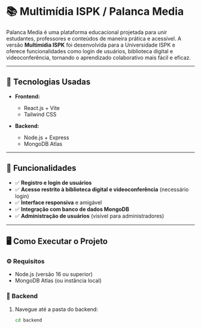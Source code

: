 # 📚 Multimídia ISPK / Palanca Media

Palanca Media é uma plataforma educacional projetada para unir estudantes, professores e conteúdos de maneira prática e acessível. A versão **Multimídia ISPK** foi desenvolvida para a Universidade ISPK e oferece funcionalidades como login de usuários, biblioteca digital e videoconferência, tornando o aprendizado colaborativo mais fácil e eficaz.

---

## 🚀 Tecnologias Usadas

- **Frontend:**
    - React.js + Vite
    - Tailwind CSS

- **Backend:**
    - Node.js + Express
    - MongoDB Atlas

---

## 🧩 Funcionalidades

- ✅ **Registro e login de usuários**
- ✅ **Acesso restrito à biblioteca digital e videoconferência** (necessário login)
- ✅ **Interface responsiva** e amigável
- ✅ **Integração com banco de dados MongoDB**
- ✅ **Administração de usuários** (visível para administradores)

---

## 🖥️ Como Executar o Projeto

### ⚙️ Requisitos

- Node.js (versão 16 ou superior)
- MongoDB Atlas (ou instância local)

### 🔧 Backend

1. Navegue até a pasta do backend:
   ```bash
   cd backend
